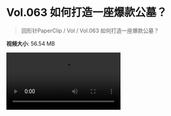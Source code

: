 # Vol.063 如何打造一座爆款公墓？

> 回形针PaperClip / Vol / Vol.063 如何打造一座爆款公墓？

**视频大小**: 56.54 MB

<div class="video"><video src="https://file.hsyhx.top/video/PaperClip/Vol/063.mp4" controls preload>🤔 您的浏览器不支持 video 标签</video></div>